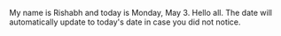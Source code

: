 My name is Rishabh and today is Monday, May 3. Hello all. The date will automatically update to today's date in case you did not notice.
